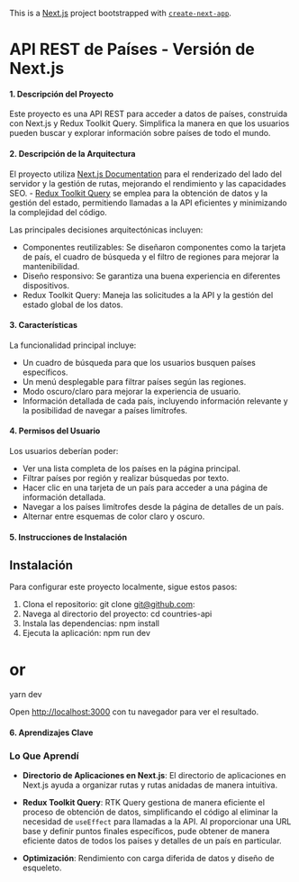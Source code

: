 This is a [Next.js](https://nextjs.org) project bootstrapped with [`create-next-app`](https://nextjs.org/docs/app/api-reference/cli/create-next-app).

# API REST de Países - Versión de Next.js
#### 1. **Descripción del Proyecto**

Este proyecto es una API REST para acceder a datos de países, construida con Next.js y Redux Toolkit Query. Simplifica la manera en que los usuarios pueden buscar y explorar información sobre países de todo el mundo.

#### 2. **Descripción de la Arquitectura**

El proyecto utiliza [Next.js Documentation](https://nextjs.org/docs) para el renderizado del lado del servidor y la gestión de rutas, mejorando el rendimiento y las capacidades SEO. - [Redux Toolkit Query](https://redux-toolkit.js.org/rtk-query/overview) se emplea para la obtención de datos y la gestión del estado, permitiendo llamadas a la API eficientes y minimizando la complejidad del código.

Las principales decisiones arquitectónicas incluyen:
- Componentes reutilizables: Se diseñaron componentes como la tarjeta de país, el cuadro de búsqueda y el filtro de regiones para mejorar la   mantenibilidad.
- Diseño responsivo: Se garantiza una buena experiencia en diferentes dispositivos.
- Redux Toolkit Query: Maneja las solicitudes a la API y la gestión del estado global de los datos.

#### 3. **Características**

La funcionalidad principal incluye:
- Un cuadro de búsqueda para que los usuarios busquen países específicos.
- Un menú desplegable para filtrar países según las regiones.
- Modo oscuro/claro para mejorar la experiencia de usuario.
- Información detallada de cada país, incluyendo información relevante y la posibilidad de navegar a países limítrofes.

#### 4. **Permisos del Usuario**

Los usuarios deberían poder:
- Ver una lista completa de los países en la página principal.
- Filtrar países por región y realizar búsquedas por texto.
- Hacer clic en una tarjeta de un país para acceder a una página de información detallada.
- Navegar a los países limítrofes desde la página de detalles de un país.
- Alternar entre esquemas de color claro y oscuro.

#### 5. **Instrucciones de Instalación**
## Instalación

Para configurar este proyecto localmente, sigue estos pasos:
1. Clona el repositorio:
git clone git@github.com:
2. Navega al directorio del proyecto:
cd countries-api
3. Instala las dependencias:
npm install
4. Ejecuta la aplicación:
npm run dev
# or
yarn dev

Open [http://localhost:3000](http://localhost:3000) con tu navegador para ver el resultado.

#### 6. **Aprendizajes Clave**
### Lo Que Aprendí

- **Directorio de Aplicaciones en Next.js**: El directorio de aplicaciones en Next.js ayuda a organizar rutas y rutas anidadas de manera intuitiva.

- **Redux Toolkit Query**: RTK Query gestiona de manera eficiente el proceso de obtención de datos, simplificando el código al eliminar la necesidad de `useEffect` para llamadas a la API. Al proporcionar una URL base y definir puntos finales específicos, pude obtener de manera eficiente datos de todos los países y detalles de un país en particular.

- **Optimización**: Rendimiento con carga diferida de datos y diseño de esqueleto.